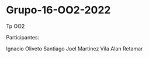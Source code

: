# Grupo-16-OO2-2022
Tp OO2

Participantes:

Ignacio Oliveto
Santiago Joel Martinez Vila
Alan Retamar